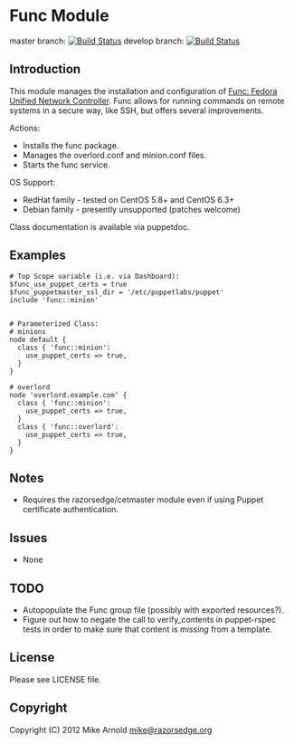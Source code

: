 Func Module
===========

master branch: [![Build Status](https://secure.travis-ci.org/razorsedge/puppet-func.png?branch=master)](http://travis-ci.org/razorsedge/puppet-func)
develop branch: [![Build Status](https://secure.travis-ci.org/razorsedge/puppet-func.png?branch=develop)](http://travis-ci.org/razorsedge/puppet-func)

Introduction
------------

This module manages the installation and configuration of [Func: Fedora Unified Network Controller](https://fedorahosted.org/func/).
Func allows for running commands on remote systems in a secure way, like SSH, but offers several improvements.

Actions:

* Installs the func package.
* Manages the overlord.conf and minion.conf files.
* Starts the func service.

OS Support:

* RedHat family - tested on CentOS 5.8+ and CentOS 6.3+
* Debian family - presently unsupported (patches welcome)

Class documentation is available via puppetdoc.

Examples
--------

    # Top Scope variable (i.e. via Dashboard):
    $func_use_puppet_certs = true
    $func_puppetmaster_ssl_dir = '/etc/puppetlabs/puppet'
    include 'func::minion'


    # Parameterized Class:
    # minions
    node default {
      class { 'func::minion':
        use_puppet_certs => true,
      }
    }

    # overlord
    node 'overlord.example.com' {
      class { 'func::minion':
        use_puppet_certs => true,
      }
      class { 'func::overlord':
        use_puppet_certs => true,
      }
    }


Notes
-----

* Requires the razorsedge/cetmaster module even if using Puppet certificate authentication.

Issues
------

* None

TODO
----

* Autopopulate the Func group file (possibly with exported resources?).
* Figure out how to negate the call to verify_contents in puppet-rspec tests in order to make sure that content is *missing* from a template.

License
-------

Please see LICENSE file.

Copyright
---------

Copyright (C) 2012 Mike Arnold <mike@razorsedge.org>

